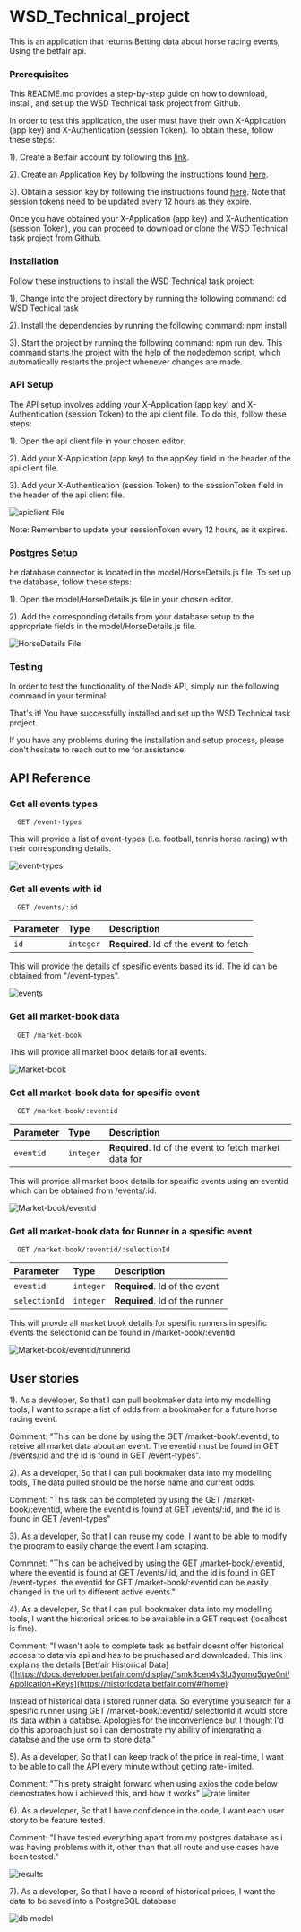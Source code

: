 
# WSD_Technical_project

This is an application that returns Betting data about horse racing events, Using the betfair api.



### Prerequisites
This README.md provides a step-by-step guide on how to download, install, and set up the WSD Technical task project from Github.

In order to test this application, the user must have their own X-Application (app key) and X-Authentication (session Token). To obtain these, follow these steps:

1). Create a Betfair account by following this [link](https://register.betfair.com/account/registration).

2). Create an Application Key by following the instructions found [here](https://docs.developer.betfair.com/display/1smk3cen4v3lu3yomq5qye0ni/Application+Keys).

3). Obtain a session key by following the instructions found [here](https://developer.betfair.com/exchange-api/accounts-api-demo/). Note that session tokens need to be updated every 12 hours as they expire.

Once you have obtained your X-Application (app key) and X-Authentication (session Token), you can proceed to download or clone the WSD Technical task project from Github.

### Installation

Follow these instructions to install the WSD Technical task project:


1). Change into the project directory by running the following command: cd WSD Techical task

2). Install the dependencies by running the following command: npm install

3). Start the project by running the following command: npm run dev. This command starts the project with the help of the nodedemon script, which automatically restarts the project whenever changes are made.

### API Setup

The API setup involves adding your X-Application (app key) and X-Authentication (session Token) to the api client file. To do this, follow these steps:

1). Open the api client file in your chosen editor.

2). Add your X-Application (app key) to the appKey field in the header of the api client file.

3). Add your X-Authentication (session Token) to the sessionToken field in the header of the api client file.


![apiclient File](https://github.com/JosephBatchelor/WSD_Technical_Test/blob/main/RDME_Images/apiclient.png)

Note: Remember to update your sessionToken every 12 hours, as it expires.



### Postgres Setup

he database connector is located in the model/HorseDetails.js file. To set up the database, follow these steps:

1). Open the model/HorseDetails.js file in your chosen editor.

2). Add the corresponding details from your database setup to the appropriate fields in the model/HorseDetails.js file.

![HorseDetails File](https://github.com/JosephBatchelor/WSD_Technical_Test/blob/main/RDME_Images/db%20setup.png)

### Testing

In order to test the functionality of the Node API, simply run the following command in your terminal:

That's it! You have successfully installed and set up the WSD Technical task project.

If you have any problems during the installation and setup process, please don't hesitate to reach out to me for assistance.
## API Reference




### Get all events types

```http
  GET /event-types
```
This will provide a list of event-types (i.e. football, tennis horse racing) with their corresponding details.

![event-types](https://github.com/JosephBatchelor/WSD_Technical_Test/blob/main/RDME_Images/event-types.png)



### Get all events with id

```http
  GET /events/:id
```

| Parameter | Type     | Description                       |
| :-------- | :------- | :-------------------------------- |
| `id`      | `integer` | **Required**. Id of the event to fetch |

This will provide the details of spesific events based its id. The id can be obtained from "/event-types".

![events](https://github.com/JosephBatchelor/WSD_Technical_Test/blob/main/RDME_Images/events.png)

### Get all market-book data

```http
  GET /market-book
```
This will provide all market book details for all events.

![Market-book](https://github.com/JosephBatchelor/WSD_Technical_Test/blob/main/RDME_Images/market-book.png)




### Get all market-book data for spesific event

```http
  GET /market-book/:eventid
```

| Parameter | Type     | Description                       |
| :-------- | :------- | :-------------------------------- |
| `eventid`      | `integer` | **Required**. Id of the event to fetch market data for |

This will provide all market book details for spesific events using an eventid which can be obtained from /events/:id.

![Market-book/eventid](https://github.com/JosephBatchelor/WSD_Technical_Test/blob/main/RDME_Images/market-book_event.png)



### Get all market-book data for Runner in a spesific event

```http
  GET /market-book/:eventid/:selectionId
```

| Parameter | Type     | Description                       |
| :-------- | :------- | :-------------------------------- |
| `eventid`      | `integer` | **Required**. Id of the event  |
| `selectionId`      | `integer` | **Required**. Id of the runner   |


This will provde all market book details for spesific runners in spesific events the selectionid can be found in /market-book/:eventid. 

![Market-book/eventid/runnerid](https://github.com/JosephBatchelor/WSD_Technical_Test/blob/main/RDME_Images/market-book_event_runner.png)








## User stories 

1).
As a developer, 
So that I can pull bookmaker data into my modelling tools, 
I want to scrape a list of odds from a bookmaker for a future horse racing event.

Comment: "This can be done by using the  GET /market-book/:eventid, to reteive all market data about an event. The eventid must be found in GET /events/:id and the id is found in GET /event-types".



2).
As a developer, 
So that I can pull bookmaker data into my modelling tools, 
The data pulled should be the horse name and current odds. 

Comment: "This task can be completed by using the GET /market-book/:eventid, where the eventid is found at GET /events/:id, and the id is found in GET /event-types"



3).
As a developer, 
So that I can reuse my code, 
I want to be able to modify the program to easily change the event I am scraping. 

Commnet: "This can be acheived by using the  GET /market-book/:eventid, where the eventid is found at GET /events/:id, and the id is found in GET /event-types. the eventid for GET /market-book/:eventid can be easily changed in the url to different active events."



4).
As a developer, 
So that I can pull bookmaker data into my modelling tools, 
I want the historical prices to be available in a GET request (localhost is fine).

Comment: "I wasn't able to complete task as betfair doesnt offer historical access to data via api and has to be pruchased and downloaded. This link explains the details [Betfair Historical Data]([https://docs.developer.betfair.com/display/1smk3cen4v3lu3yomq5qye0ni/Application+Keys](https://historicdata.betfair.com/#/home)


Instead of historical data i stored runner data. So everytime you search for a spesific runner using GET /market-book/:eventid/:selectionId it would store its data within a databse. Apologies for the inconvenience but I thought I'd do this approach just so i can demostrate my ability of intergrating a databse and the use orm to store data."



5).
As a developer, 
So that I can keep track of the price in real-time, 
I want to be able to call the API every minute without getting rate-limited. 

Comment: "This prety straight forward when using axios the code below demostrates how i achieved this, and how it works"
![rate limiter](https://github.com/JosephBatchelor/WSD_Technical_Test/blob/main/RDME_Images/rate%20limit.png)


6).
As a developer, 
So that I have confidence in the code, 
I want each user story to be feature tested.

Comment: "I have tested everything apart from my postgres database as i was having problems with it, other than that all route and use cases have been tested."

![results](https://github.com/JosephBatchelor/WSD_Technical_Test/blob/main/RDME_Images/tests%20results.png)

7).
As a developer, 
So that I have a record of historical prices, 
I want the data to be saved into a PostgreSQL database 

![db model](https://github.com/JosephBatchelor/WSD_Technical_Test/blob/main/RDME_Images/db%20model.png)

